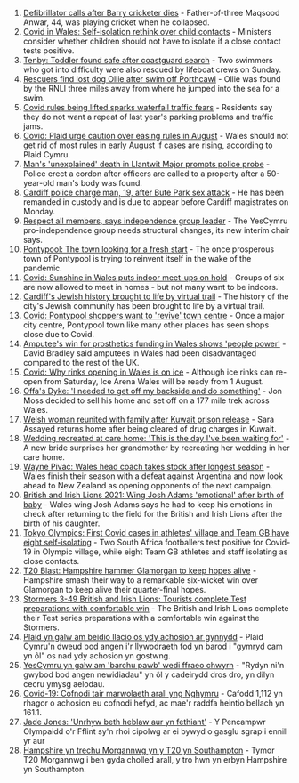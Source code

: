 1. [Defibrillator calls after Barry cricketer dies](https://www.bbc.co.uk/news/uk-wales-57880399) - Father-of-three Maqsood Anwar, 44, was playing cricket when he collapsed.
2. [Covid in Wales: Self-isolation rethink over child contacts](https://www.bbc.co.uk/news/uk-wales-57880143) - Ministers consider whether children should not have to isolate if a close contact tests positive.
3. [Tenby: Toddler found safe after coastguard search](https://www.bbc.co.uk/news/uk-wales-57881961) - Two swimmers who got into difficulty were also rescued by lifeboat crews on Sunday.
4. [Rescuers find lost dog Ollie after swim off Porthcawl](https://www.bbc.co.uk/news/uk-wales-57880619) - Ollie was found by the RNLI three miles away from where he jumped into the sea for a swim.
5. [Covid rules being lifted sparks waterfall traffic fears](https://www.bbc.co.uk/news/uk-wales-57866005) - Residents say they do not want a repeat of last year's parking problems and traffic jams.
6. [Covid: Plaid urge caution over easing rules in August](https://www.bbc.co.uk/news/uk-wales-57873174) - Wales should not get rid of most rules in early August if cases are rising, according to Plaid Cymru.
7. [Man's 'unexplained' death in Llantwit Major prompts police probe](https://www.bbc.co.uk/news/uk-wales-57880140) - Police erect a cordon after officers are called to a property after a 50-year-old man's body was found.
8. [Cardiff police charge man, 19, after Bute Park sex attack](https://www.bbc.co.uk/news/uk-wales-57873343) - He has been remanded in custody and is due to appear before Cardiff magistrates on Monday.
9. [Respect all members, says independence group leader](https://www.bbc.co.uk/news/uk-wales-politics-57873337) - The YesCymru pro-independence group needs structural changes, its new interim chair says.
10. [Pontypool: The town looking for a fresh start](https://www.bbc.co.uk/news/uk-wales-57809563) - The once prosperous town of Pontypool is trying to reinvent itself in the wake of the pandemic.
11. [Covid: Sunshine in Wales puts indoor meet-ups on hold](https://www.bbc.co.uk/news/uk-wales-57875082) - Groups of six are now allowed to meet in homes - but not many want to be indoors.
12. [Cardiff's Jewish history brought to life by virtual trail](https://www.bbc.co.uk/news/uk-wales-57826282) - The history of the city's Jewish community has been brought to life by a virtual trail.
13. [Covid: Pontypool shoppers want to 'revive' town centre](https://www.bbc.co.uk/news/uk-wales-57870128) - Once a major city centre, Pontypool town like many other places has seen shops close due to Covid.
14. [Amputee's win for prosthetics funding in Wales shows 'people power'](https://www.bbc.co.uk/news/uk-wales-57866765) - David Bradley said amputees in Wales had been disadvantaged compared to the rest of the UK.
15. [Covid: Why rinks opening in Wales is on ice](https://www.bbc.co.uk/news/uk-wales-57866643) - Although ice rinks can re-open from Saturday, Ice Arena Wales will be ready from 1 August.
16. [Offa's Dyke: 'I needed to get off my backside and do something'](https://www.bbc.co.uk/news/uk-wales-57854826) - Jon Moss decided to sell his home and set off on a 177 mile trek across Wales.
17. [Welsh woman reunited with family after Kuwait prison release](https://www.bbc.co.uk/news/uk-wales-57855353) - Sara Assayed returns home after being cleared of drug charges in Kuwait.
18. [Wedding recreated at care home: 'This is the day I've been waiting for'](https://www.bbc.co.uk/news/uk-wales-57846759) - A new bride surprises her grandmother by recreating her wedding in her care home.
19. [Wayne Pivac: Wales head coach takes stock after longest season](https://www.bbc.co.uk/sport/rugby-union/57867391) - Wales finish their season with a defeat against Argentina and now look ahead to New Zealand as opening opponents of the next campaign.
20. [British and Irish Lions 2021: Wing Josh Adams 'emotional' after birth of baby](https://www.bbc.co.uk/sport/rugby-union/57879448) - Wales wing Josh Adams says he had to keep his emotions in check after returning to the field for the British and Irish Lions after the birth of his daughter.
21. [Tokyo Olympics: First Covid cases in athletes' village and Team GB have eight self-isolating](https://www.bbc.co.uk/sport/olympics/57844406) - Two South Africa footballers test positive for Covid-19 in Olympic village, while eight Team GB athletes and staff isolating as close contacts.
22. [T20 Blast: Hampshire hammer Glamorgan to keep hopes alive](https://www.bbc.co.uk/sport/cricket/57876618) - Hampshire smash their way to a remarkable six-wicket win over Glamorgan to keep alive their quarter-final hopes.
23. [Stormers 3-49 British and Irish Lions: Tourists complete Test preparations with comfortable win](https://www.bbc.co.uk/sport/rugby-union/57874651) - The British and Irish Lions complete their Test series preparations with a comfortable win against the Stormers.
24. [Plaid yn galw am beidio llacio os ydy achosion ar gynnydd](https://www.bbc.co.uk/newyddion/57872905) - Plaid Cymru'n dweud bod angen i'r llywodraeth fod yn barod i "gymryd cam yn ôl" os nad ydy achosion yn gostwng.
25. [YesCymru yn galw am 'barchu pawb' wedi ffraeo chwyrn](https://www.bbc.co.uk/newyddion/57870187) - "Rydyn ni'n gwybod bod angen newidiadau" yn ôl y cadeirydd dros dro, yn dilyn cecru ymysg aelodau.
26. [Covid-19: Cofnodi tair marwolaeth arall yng Nghymru](https://www.bbc.co.uk/newyddion/57807655) - Cafodd 1,112 yn rhagor o achosion eu cofnodi hefyd, ac mae'r raddfa heintio bellach yn 161.1.
27. [Jade Jones: 'Unrhyw beth heblaw aur yn fethiant'](https://www.bbc.co.uk/newyddion/57835165) - Y Pencampwr Olympaidd o'r Fflint sy'n rhoi cipolwg ar ei bywyd o gasglu sgrap i ennill yr aur
28. [Hampshire yn trechu Morgannwg yn y T20 yn Southampton](https://www.bbc.co.uk/newyddion/57881250) - Tymor T20 Morgannwg i ben gyda cholled arall, y tro hwn yn erbyn Hampshire yn Southampton.
